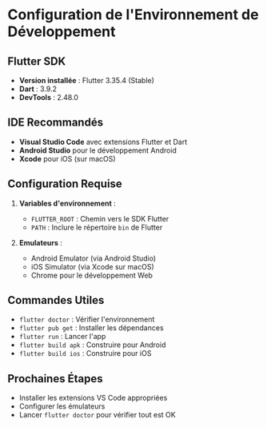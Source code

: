 # Configuration de l'Environnement de Développement

## Flutter SDK
- **Version installée** : Flutter 3.35.4 (Stable)
- **Dart** : 3.9.2
- **DevTools** : 2.48.0

## IDE Recommandés
- **Visual Studio Code** avec extensions Flutter et Dart
- **Android Studio** pour le développement Android
- **Xcode** pour iOS (sur macOS)

## Configuration Requise
1. **Variables d'environnement** :
   - `FLUTTER_ROOT` : Chemin vers le SDK Flutter
   - `PATH` : Inclure le répertoire `bin` de Flutter

2. **Emulateurs** :
   - Android Emulator (via Android Studio)
   - iOS Simulator (via Xcode sur macOS)
   - Chrome pour le développement Web

## Commandes Utiles
- `flutter doctor` : Vérifier l'environnement
- `flutter pub get` : Installer les dépendances
- `flutter run` : Lancer l'app
- `flutter build apk` : Construire pour Android
- `flutter build ios` : Construire pour iOS

## Prochaines Étapes
- Installer les extensions VS Code appropriées
- Configurer les émulateurs
- Lancer `flutter doctor` pour vérifier tout est OK
